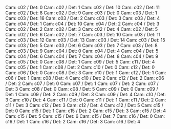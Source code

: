Cam: c02 / Det: 0
Cam: c02 / Det: 1
Cam: c02 / Det: 10
Cam: c02 / Det: 11
Cam: c02 / Det: 8
Cam: c02 / Det: 9
Cam: c03 / Det: 0
Cam: c03 / Det: 1
Cam: c03 / Det: 16
Cam: c03 / Det: 2
Cam: c03 / Det: 3
Cam: c03 / Det: 4
Cam: c04 / Det: 1
Cam: c04 / Det: 10
Cam: c04 / Det: 2
Cam: c04 / Det: 3
Cam: c02 / Det: 2
Cam: c02 / Det: 3
Cam: c02 / Det: 4
Cam: c02 / Det: 5
Cam: c02 / Det: 6
Cam: c02 / Det: 7
Cam: c03 / Det: 10
Cam: c03 / Det: 11
Cam: c03 / Det: 12
Cam: c03 / Det: 13
Cam: c03 / Det: 14
Cam: c03 / Det: 15
Cam: c03 / Det: 5
Cam: c03 / Det: 6
Cam: c03 / Det: 7
Cam: c03 / Det: 8
Cam: c03 / Det: 9
Cam: c04 / Det: 0
Cam: c04 / Det: 4
Cam: c04 / Det: 5
Cam: c04 / Det: 6
Cam: c04 / Det: 7
Cam: c04 / Det: 8
Cam: c04 / Det: 9
Cam: c05 / Det: 0
Cam: c08 / Det: 1
Cam: c09 / Det: 5
Cam: c11 / Det: 4
Cam: c05 / Det: 1
Cam: c08 / Det: 2
Cam: c10 / Det: 0
Cam: c12 / Det: 0
Cam: c06 / Det: 0
Cam: c08 / Det: 3
Cam: c10 / Det: 1
Cam: c12 / Det: 1
Cam: c06 / Det: 1
Cam: c08 / Det: 4
Cam: c10 / Det: 2
Cam: c12 / Det: 2
Cam: c06 / Det: 2
Cam: c07 / Det: 0
Cam: c07 / Det: 1
Cam: c07 / Det: 2
Cam: c07 / Det: 3
Cam: c08 / Det: 0
Cam: c08 / Det: 5
Cam: c09 / Det: 0
Cam: c09 / Det: 1
Cam: c09 / Det: 2
Cam: c09 / Det: 3
Cam: c09 / Det: 4
Cam: c10 / Det: 3
Cam: c10 / Det: 4
Cam: c11 / Det: 0
Cam: c11 / Det: 1
Cam: c11 / Det: 2
Cam: c11 / Det: 3
Cam: c12 / Det: 3
Cam: c12 / Det: 4
Cam: c12 / Det: 5
Cam: c15 / Det: 0
Cam: c15 / Det: 1
Cam: c15 / Det: 2
Cam: c15 / Det: 3
Cam: c15 / Det: 4
Cam: c15 / Det: 5
Cam: c15 / Det: 6
Cam: c15 / Det: 7
Cam: c16 / Det: 0
Cam: c16 / Det: 1
Cam: c16 / Det: 2
Cam: c16 / Det: 3
Cam: c16 / Det: 4